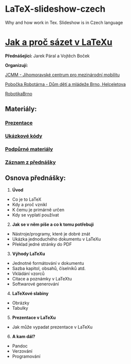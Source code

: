 # LaTeX-slideshow-czech
Why and how work in Tex. Slideshow is in Czech language

# [Jak a proč sázet v LaTeXu](http://robotikabrno.cz/robotika-brno/prednasky/jak-a-proc-sazet-v-latexu)
**Přednášející:** Jarek Páral a Vojtěch Boček 

**Organizují:**

[JCMM - Jihomoravské centrum pro mezinárodní mobilitu](http://www.jcmm.cz)

[Pobočka Robotárna - Dům dětí a mládeže Brno, Helceletova](http://www.helceletka.cz/robotarna)

[RobotikaBrno](http://www.robotikabrno.cz)

## Materiály:
### [Prezentace](latex-slideshow-czech.pdf)
### [Ukázkové kódy](/example/example.tex)
### [Podpůrné materiály](/support-materials)
### [Záznam z přednášky](https://youtu.be/OkPP2aOMVvw)

## Osnova přednášky:
1. **Úvod**
  - Co je to LaTeX
  - Kdy a proč vznikl
  - K čemu je primárně určen
  - Kdy se vyplatí používat
2. **Jak se v něm píše a co k tomu potřebuji**
  - Nástroje/programy, které je dobré znát
  - Ukázka jednoduchého dokumentu v LaTeXu
  - Překlad jedné stránky do PDF
3. **Výhody LaTeXu**
  - Jednotné formátování v dokumentu
  - Sazba kapitol, obsahů, číselníků atd.
  - Vkládání vzorců
  - Citace a poznámky v LaTeXtu
  - Softwarové generování 
4. **LaTeXové slabiny**
  - Obrázky
  - Tabulky
5. **Prezentace v LaTeXu**
  - Jak může vypadat prezentace v LaTeXu
6. **A kam dál?**
  - Pandoc
  - Verzování
  - Programování
